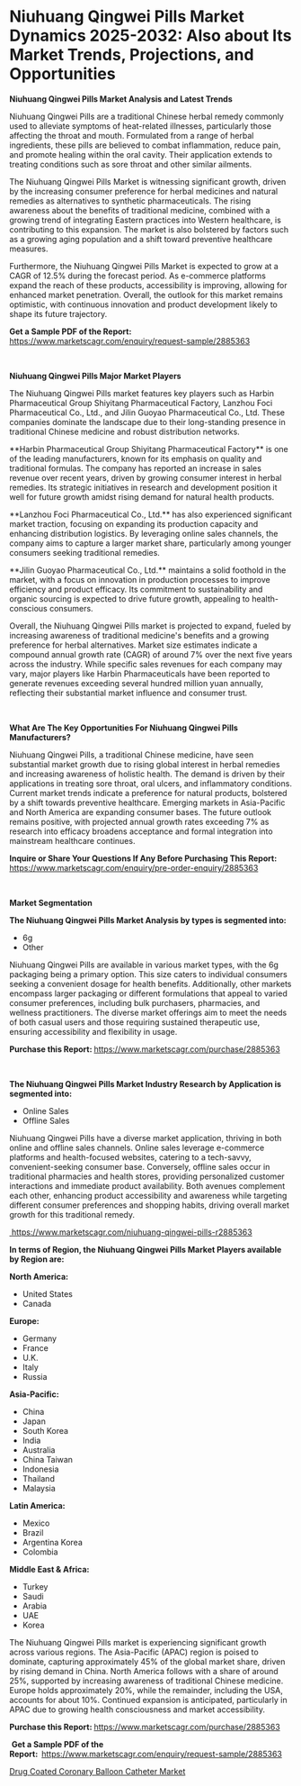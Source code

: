 <p><h1>Niuhuang Qingwei Pills Market Dynamics 2025-2032: Also about Its Market Trends, Projections, and Opportunities</h1></p><p><strong>Niuhuang Qingwei Pills Market Analysis and Latest Trends</strong></p>
<p><p>Niuhuang Qingwei Pills are a traditional Chinese herbal remedy commonly used to alleviate symptoms of heat-related illnesses, particularly those affecting the throat and mouth. Formulated from a range of herbal ingredients, these pills are believed to combat inflammation, reduce pain, and promote healing within the oral cavity. Their application extends to treating conditions such as sore throat and other similar ailments.</p><p>The Niuhuang Qingwei Pills Market is witnessing significant growth, driven by the increasing consumer preference for herbal medicines and natural remedies as alternatives to synthetic pharmaceuticals. The rising awareness about the benefits of traditional medicine, combined with a growing trend of integrating Eastern practices into Western healthcare, is contributing to this expansion. The market is also bolstered by factors such as a growing aging population and a shift toward preventive healthcare measures.</p><p>Furthermore, the Niuhuang Qingwei Pills Market is expected to grow at a CAGR of 12.5% during the forecast period. As e-commerce platforms expand the reach of these products, accessibility is improving, allowing for enhanced market penetration. Overall, the outlook for this market remains optimistic, with continuous innovation and product development likely to shape its future trajectory.</p></p>
<p><strong>Get a Sample PDF of the Report:&nbsp;</strong> <a href="https://www.marketscagr.com/enquiry/request-sample/2885363?utm_campaign=2565&utm_medium=2&utm_source=Github&utm_content=ia&utm_term=13032025&utm_id=niuhuang-qingwei-pills">https://www.marketscagr.com/enquiry/request-sample/2885363</a></p>
<p>&nbsp;</p>
<p><strong>Niuhuang Qingwei Pills Major Market Players</strong></p>
<p><p>The Niuhuang Qingwei Pills market features key players such as Harbin Pharmaceutical Group Shiyitang Pharmaceutical Factory, Lanzhou Foci Pharmaceutical Co., Ltd., and Jilin Guoyao Pharmaceutical Co., Ltd. These companies dominate the landscape due to their long-standing presence in traditional Chinese medicine and robust distribution networks.</p><p>**Harbin Pharmaceutical Group Shiyitang Pharmaceutical Factory** is one of the leading manufacturers, known for its emphasis on quality and traditional formulas. The company has reported an increase in sales revenue over recent years, driven by growing consumer interest in herbal remedies. Its strategic initiatives in research and development position it well for future growth amidst rising demand for natural health products.</p><p>**Lanzhou Foci Pharmaceutical Co., Ltd.** has also experienced significant market traction, focusing on expanding its production capacity and enhancing distribution logistics. By leveraging online sales channels, the company aims to capture a larger market share, particularly among younger consumers seeking traditional remedies.</p><p>**Jilin Guoyao Pharmaceutical Co., Ltd.** maintains a solid foothold in the market, with a focus on innovation in production processes to improve efficiency and product efficacy. Its commitment to sustainability and organic sourcing is expected to drive future growth, appealing to health-conscious consumers.</p><p>Overall, the Niuhuang Qingwei Pills market is projected to expand, fueled by increasing awareness of traditional medicine's benefits and a growing preference for herbal alternatives. Market size estimates indicate a compound annual growth rate (CAGR) of around 7% over the next five years across the industry. While specific sales revenues for each company may vary, major players like Harbin Pharmaceuticals have been reported to generate revenues exceeding several hundred million yuan annually, reflecting their substantial market influence and consumer trust.</p></p>
<p>&nbsp;</p>
<p><strong>What Are The Key Opportunities For Niuhuang Qingwei Pills Manufacturers?</strong></p>
<p><p>Niuhuang Qingwei Pills, a traditional Chinese medicine, have seen substantial market growth due to rising global interest in herbal remedies and increasing awareness of holistic health. The demand is driven by their applications in treating sore throat, oral ulcers, and inflammatory conditions. Current market trends indicate a preference for natural products, bolstered by a shift towards preventive healthcare. Emerging markets in Asia-Pacific and North America are expanding consumer bases. The future outlook remains positive, with projected annual growth rates exceeding 7% as research into efficacy broadens acceptance and formal integration into mainstream healthcare continues.</p></p>
<p><strong>Inquire or Share Your Questions If Any Before Purchasing This Report:</strong> <a href="https://www.marketscagr.com/enquiry/pre-order-enquiry/2885363?utm_campaign=2565&utm_medium=2&utm_source=Github&utm_content=ia&utm_term=13032025&utm_id=niuhuang-qingwei-pills">https://www.marketscagr.com/enquiry/pre-order-enquiry/2885363</a></p>
<p>&nbsp;</p>
<p><strong>Market Segmentation</strong></p>
<p><strong>The Niuhuang Qingwei Pills Market Analysis by types is segmented into:</strong></p>
<p><ul><li>6g</li><li>Other</li></ul></p>
<p><p>Niuhuang Qingwei Pills are available in various market types, with the 6g packaging being a primary option. This size caters to individual consumers seeking a convenient dosage for health benefits. Additionally, other markets encompass larger packaging or different formulations that appeal to varied consumer preferences, including bulk purchasers, pharmacies, and wellness practitioners. The diverse market offerings aim to meet the needs of both casual users and those requiring sustained therapeutic use, ensuring accessibility and flexibility in usage.</p></p>
<p><strong>Purchase this Report:&nbsp;</strong><a href="https://www.marketscagr.com/purchase/2885363?utm_campaign=2565&utm_medium=2&utm_source=Github&utm_content=ia&utm_term=13032025&utm_id=niuhuang-qingwei-pills">https://www.marketscagr.com/purchase/2885363</a></p>
<p>&nbsp;</p>
<p><strong>The Niuhuang Qingwei Pills Market Industry Research by Application is segmented into:</strong></p>
<p><ul><li>Online Sales</li><li>Offline Sales</li></ul></p>
<p><p>Niuhuang Qingwei Pills have a diverse market application, thriving in both online and offline sales channels. Online sales leverage e-commerce platforms and health-focused websites, catering to a tech-savvy, convenient-seeking consumer base. Conversely, offline sales occur in traditional pharmacies and health stores, providing personalized customer interactions and immediate product availability. Both avenues complement each other, enhancing product accessibility and awareness while targeting different consumer preferences and shopping habits, driving overall market growth for this traditional remedy.</p></p>
<p><a href="https://www.marketscagr.com/niuhuang-qingwei-pills-r2885363?utm_campaign=2565&utm_medium=2&utm_source=Github&utm_content=ia&utm_term=13032025&utm_id=niuhuang-qingwei-pills">&nbsp;https://www.marketscagr.com/niuhuang-qingwei-pills-r2885363</a></p>
<p><strong>In terms of Region, the Niuhuang Qingwei Pills Market Players available by Region are:</strong></p>
<p>
    <p> <strong> North America: </strong>
        <ul>
            <li>United States</li>
            <li>Canada</li>
        </ul>
        </p> 
    <p> <strong> Europe: </strong>
        <ul>
            <li>Germany</li>
            <li>France</li>
            <li>U.K.</li>
            <li>Italy</li>
            <li>Russia</li>
        </ul>
        </p> 
    <p> <strong> Asia-Pacific: </strong>
        <ul>
            <li>China</li>
            <li>Japan</li>
            <li>South Korea</li>
            <li>India</li>
            <li>Australia</li>
            <li>China Taiwan</li>
            <li>Indonesia</li>
            <li>Thailand</li>
            <li>Malaysia</li>
        </ul>
        </p> 
    <p> <strong> Latin America: </strong>
        <ul>
            <li>Mexico</li>
            <li>Brazil</li>
            <li>Argentina Korea</li>
            <li>Colombia</li>
        </ul>
        </p> 
    <p> <strong> Middle East & Africa: </strong>
        <ul>
            <li>Turkey</li>
            <li>Saudi</li>
            <li>Arabia</li>
            <li>UAE</li>
            <li>Korea</li>
        </ul>
    </p>
    </p>
<p><p>The Niuhuang Qingwei Pills market is experiencing significant growth across various regions. The Asia-Pacific (APAC) region is poised to dominate, capturing approximately 45% of the global market share, driven by rising demand in China. North America follows with a share of around 25%, supported by increasing awareness of traditional Chinese medicine. Europe holds approximately 20%, while the remainder, including the USA, accounts for about 10%. Continued expansion is anticipated, particularly in APAC due to growing health consciousness and market accessibility.</p></p>
<p><strong>Purchase this Report: </strong><a href="https://www.marketscagr.com/purchase/2885363?utm_campaign=2565&utm_medium=2&utm_source=Github&utm_content=ia&utm_term=13032025&utm_id=niuhuang-qingwei-pills">https://www.marketscagr.com/purchase/2885363</a></p>
<p>&nbsp;<strong>Get a Sample PDF of the Report:&nbsp;&nbsp;</strong><a href="https://www.marketscagr.com/enquiry/request-sample/2885363?utm_campaign=2565&utm_medium=2&utm_source=Github&utm_content=ia&utm_term=13032025&utm_id=niuhuang-qingwei-pills">https://www.marketscagr.com/enquiry/request-sample/2885363</a></p>
<p><strong></strong></p>
<p><p><a href="https://github.com/shirleenfraker87/Market-Research-Report-List-1/blob/main/drug-coated-coronary-balloon-catheter-market.md?utm_campaign=2565&utm_medium=2&utm_source=Github&utm_content=ia&utm_term=13032025&utm_id=niuhuang-qingwei-pills">Drug Coated Coronary Balloon Catheter Market</a></p></p>